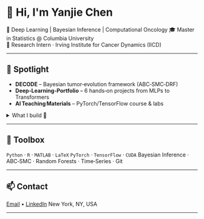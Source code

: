# 👋 Hi, I'm **Yanjie Chen**

🚀 Deep Learning | Bayesian Inference | Computational Oncology
🎓 Master in Statistics @ Columbia University
🔬 Research Intern · Irving Institute for Cancer Dynamics (IICD)

---

## 🌟 Spotlight
* **DECODE** – Bayesian tumor‑evolution framework (ABC‑SMC‑DRF)
* **Deep‑Learning‑Portfolio** – 6 hands‑on projects from MLPs to Transformers
* **AI Teaching Materials** – PyTorch/TensorFlow course & labs

<details>
  <summary>What I build 🚀</summary>

| Area                       | Highlights                                                     |
| -------------------------- | -------------------------------------------------------------- |
| **Computer Vision**        | Transfer learning · Semantic segmentation · Data augmentation  |
| **NLP**                    | LSTM sentiment analysis · Self‑attention · 4‑bit LLM inference |
| **Probabilistic Modeling** | ABC‑SMC pipelines · Random‑Forest posteriors                   |
| **HPC**                    | SLURM workflows · GPU optimization on Columbia’s cluster       |

</details>

---

## 🔧 Toolbox

`Python` · `R` · `MATLAB` · `LaTeX`
`PyTorch` · `TensorFlow` · `CUDA`
Bayesian Inference · ABC‑SMC · Random Forests · Time‑Series · Git

---

## 📫 Contact

[Email](mailto:yc4594@columbia.edu) • [LinkedIn](https://www.linkedin.com/in/yanjiechen)
New York, NY, USA

---

<!--

| [`ai-teaching-materials`](https://github.com/YanjieChen9117/ai-teaching-materials)     | Lecture notes & labs for NN course                  | PyTorch · TensorFlow   |
| [`time-series-alcohol`](https://github.com/YanjieChen9117/alcohol-tax-time-series)     | GARCH forecast of UK alcohol revenue                | R                      |


## 📝 Latest Achievements

* **Jul 2025**  Released *Deep‑Learning‑Portfolio* — 95 %+ MNIST, IoU 0.84 segmentation
* **Apr 2025**  DECODE outperforms Mobster on PCAWG cohort *(pre‑print in prep)*
* **Feb 2025**  Co‑authored AI curriculum for Azure Partners

# 👋 Hi, I'm Yanjie Chen

🎓 Master in Statistics @ Columbia University  
🔬 Researcher in tumor evolution, Bayesian inference, and probabilistic modeling  
📍 Currently a research intern at Irving Institute for Cancer Dynamics, Columbia University

---

## 🔧 Skills
- **Languages**: R, Python, MATLAB, LaTeX
- **Techniques**: Bayesian Inference, ABC-SMC, Random Forests, Time Series
  
## 📚 Selected Projects

### 🧬 DECODE Tumor Subclone Reconstruction
Research in IICD, Columbia University. Develop bayesian framework for recovering tumor evolutionary parameters from SFS data; integrated ABC-SMC with Distributional RF, evaluated using community benchmarking tools.

### 🧠 AI Teaching Materials - Neural Networks
TA experience at Azure Partners: Designed PyTorch/TensorFlow-based lessons on image classification, object detection, RNNs & transformers. Includes assignments and demos.

### 📊 Time Series Forecasting on Alcohol Tax Revenue
Collaborate with "HM Revenue & Customs" and forecast UK alcohol consumption change post-tax reform using Garch(1,1) model; proposed resource allocation strategy for £64.9B in expected revenue.

---

## 📫 Contact
- 📍 30 Morningside Dr, New York, NY 10025, USA  
- 📧 yc4594@columbia.edu


**YanjieChen9117/YanjieChen9117** is a ✨ _special_ ✨ repository because its README.md (this file) appears on your GitHub profile.

Here are some ideas to get you started:

- 🔭 I’m currently working on ...
- 🌱 I’m currently learning ...
- 👯 I’m looking to collaborate on ...
- 🤔 I’m looking for help with ...
- 💬 Ask me about ...
- 📫 How to reach me: ...
- 😄 Pronouns: ...
- ⚡ Fun fact: ...
-->
